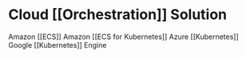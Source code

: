 # Cloud [[Orchestration]] Solution

Amazon [[ECS]]
Amazon [[ECS for Kubernetes]]
Azure [[Kubernetes]]
Google [[Kubernetes]] Engine